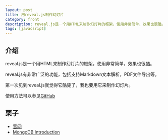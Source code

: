 ```yaml
---
layout: post
title: 用reveal.js制作幻灯片
category: front
description: reveal.js是一个用HTML来制作幻灯片的框架，使用非常简单，效果也很酷。
tags: [javacsript]
---
```


## 介绍

reveal.js是一个用HTML来制作幻灯片的框架，使用非常简单，效果也很酷。

reveal.js有非常广泛的功能，包括支持Markdown文本解析，PDF文件导出等。

第一次见到reveal.js就觉得它酷毙了，我也要用它来制作幻灯片。

使用方法可以参见<a href="https://github.com/hakimel/reveal.js/">GitHub</a>


## 栗子

- <a href="http://lab.hakim.se/reveal-js/">官网</a>
- <a href="http://cherryleer.com/mongodb-introduction">MongoDB Introduction</a>
